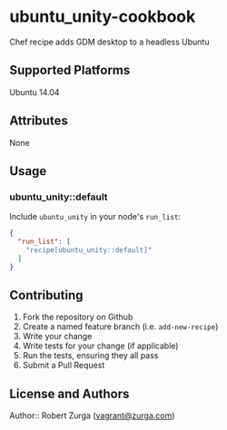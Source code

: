 # ubuntu_unity-cookbook

Chef recipe adds GDM desktop to a headless Ubuntu

## Supported Platforms

Ubuntu 14.04

## Attributes

None

## Usage

### ubuntu_unity::default

Include `ubuntu_unity` in your node's `run_list`:

```json
{
  "run_list": [
    "recipe[ubuntu_unity::default]"
  ]
}
```

## Contributing

1. Fork the repository on Github
2. Create a named feature branch (i.e. `add-new-recipe`)
3. Write your change
4. Write tests for your change (if applicable)
5. Run the tests, ensuring they all pass
6. Submit a Pull Request

## License and Authors

Author:: Robert Zurga (vagrant@zurga.com)
